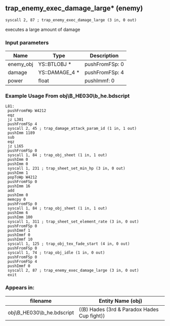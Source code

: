 ## trap_enemy_exec_damage_large* (enemy)

`syscall 2, 87 ; trap_enemy_exec_damage_large (3 in, 0 out)`

executes a large amount of damage

### Input parameters
| Name | Type | Description
|------|------|------------
| enemy_obj   | YS::BTLOBJ *   | pushFromFSp: 0
| damage   | YS::DAMAGE_4 *   | pushFromFSp: 4
| power   | float   | pushImmf: 0


### Example Usage From obj\B_HE030\b_he.bdscript
```plaintext
L81:
 pushFromFWp W4212
 eqz 
 jz L301
 pushFromFSp 4
 syscall 2, 45 ; trap_damage_attack_param_id (1 in, 1 out)
 pushImm 1189
 sub 
 eqz 
 jz L165
 pushFromFSp 0
 syscall 1, 84 ; trap_obj_sheet (1 in, 1 out)
 pushImm 0
 pushImm 0
 syscall 1, 231 ; trap_sheet_set_min_hp (3 in, 0 out)
 pushImm 1
 popToWp W4212
 pushFromFSp 0
 pushImm 16
 add 
 pushImm 0
 memcpy 0
 pushFromFSp 0
 syscall 1, 84 ; trap_obj_sheet (1 in, 1 out)
 pushImm 6
 pushImm 100
 syscall 1, 311 ; trap_sheet_set_element_rate (3 in, 0 out)
 pushFromFSp 0
 pushImmf 1
 pushImmf 0
 pushImmf 10
 syscall 1, 125 ; trap_obj_tex_fade_start (4 in, 0 out)
 pushFromFSp 0
 syscall 1, 74 ; trap_obj_idle (1 in, 0 out)
 pushFromFSp 0
 pushFromFSp 4
 pushImmf 0
 syscall 2, 87 ; trap_enemy_exec_damage_large (3 in, 0 out)
 exit
```


### Appears in:
| filename | Entity Name (obj)
|----------|-------------
| obj\B_HE030\b_he.bdscript       | ((B) Hades (3rd & Paradox Hades Cup fight))          



